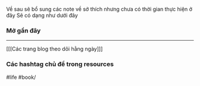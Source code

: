 

Về sau sẽ bổ sung các note về sở thích nhưng chưa có thời gian thực hiện ở đây 
Sẽ có dạng như dưới đây

### Mở gần đây 
---
[[[Các trang blog theo dõi hằng ngày]]]

### Các hashtag chủ đề trong resources
#life #book/

